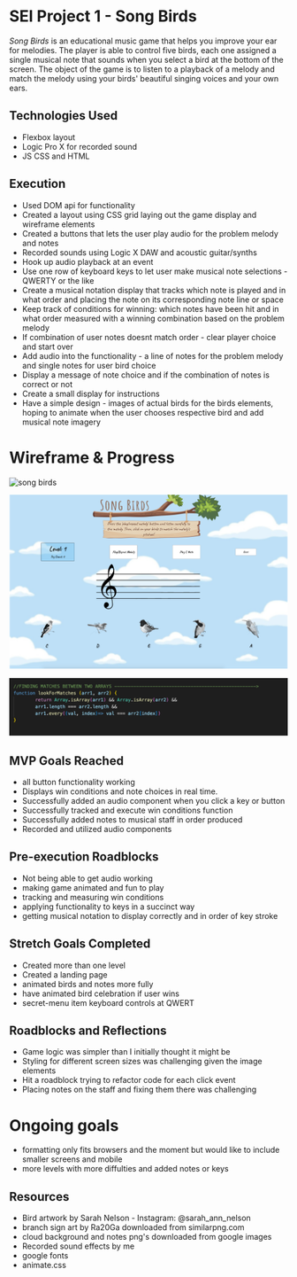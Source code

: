# SEI Project 1 - Song Birds

_Song Birds_ is an educational music game that helps you improve your ear for melodies.  The player is able to control five birds, each one assigned a single musical note that sounds when you select a bird at the bottom of the screen. The object of the game is to listen to a playback of a melody and match the melody using your birds' beautiful singing voices and your own ears. 

## Technologies Used
  - Flexbox layout
  - Logic Pro X for recorded sound
  - JS CSS and HTML

## Execution
  - Used DOM api for functionality 
  - Created a layout using CSS grid laying out the game display and wireframe elements
  - Created a buttons that lets the user play audio for the problem melody and notes
  - Recorded sounds using Logic X DAW and acoustic guitar/synths
  - Hook up audio playback at an event 
  - Use one row of keyboard keys to let user make musical note selections - QWERTY or the like
  - Create a musical notation display that tracks which note is played and in what order and placing the note on its corresponding note line or space
  - Keep track of conditions for winning: which notes have been hit and in what order measured with a winning combination based on the problem melody
  - If combination of user notes doesnt match order - clear player choice and start over
  - Add audio into the functionality - a line of notes for the problem melody and single notes for user bird choice
  - Display a message of note choice and if the combination of notes is correct or not 
  - Create a small display for instructions
  - Have a simple design - images of actual birds for the birds elements, hoping to animate when the user chooses respective bird and add musical note imagery
  
# Wireframe & Progress

![song birds](https://user-images.githubusercontent.com/97310057/152473456-58e32f14-0022-4c2b-b780-a639838dfe45.jpg)

![song birds finished](Images/song-birds-finished.png)

![code highlight](Images/code-highlight-1.png)

## MVP Goals Reached
  - all button functionality working
  - Displays win conditions and note choices in real time.
  - Successfully added an audio component when you click a key or button
  - Successfully tracked and execute win conditions function
  - Successfully added notes to musical staff in order produced
  - Recorded and utilized audio components

## Pre-execution Roadblocks
  - Not being able to get audio working 
  - making game animated and fun to play
  - tracking and measuring win conditions
  - applying functionality to keys in a succinct way
  - getting musical notation to display correctly and in order of key stroke

## Stretch Goals Completed
  - Created more than one level
  - Created a landing page
  - animated birds and notes more fully
  - have animated bird celebration if user wins 
  - secret-menu item keyboard controls at QWERT

## Roadblocks and Reflections
  - Game logic was simpler than I initially thought it might be 
  - Styling for different screen sizes was challenging given the image elements
  - Hit a roadblock trying to refactor code for each click event
  - Placing notes on the staff and fixing them there was challenging

  # Ongoing goals
  -  formatting only fits browsers and the moment but would like to include smaller screens and mobile
  -  more levels with more diffulties and added notes or keys

## Resources
  - Bird artwork by Sarah Nelson - Instagram: @sarah_ann_nelson
  - branch sign art by Ra20Ga downloaded from similarpng.com
  - cloud background and notes png's downloaded from google images
  - Recorded sound effects by me
  - google fonts
  - animate.css
